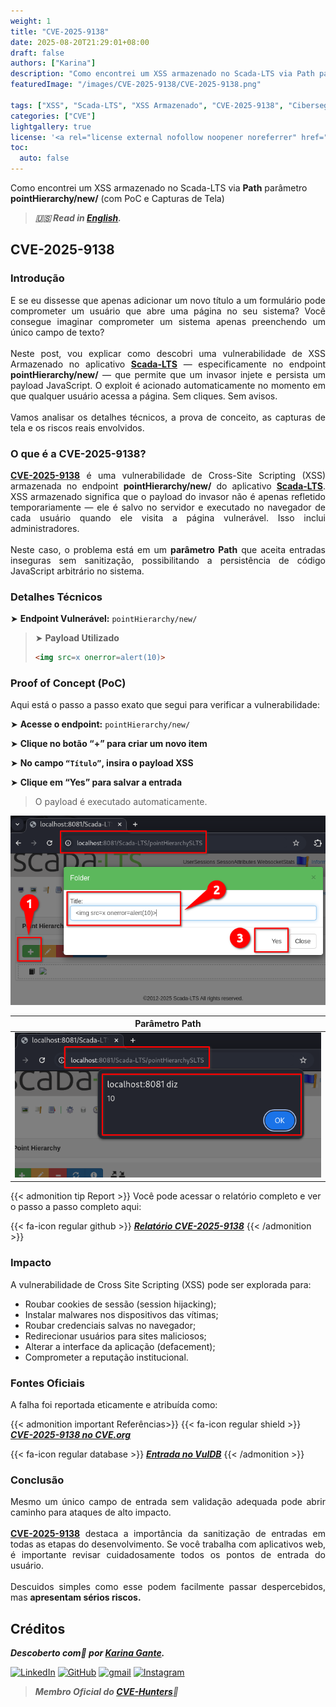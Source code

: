 ```yaml
---
weight: 1
title: "CVE-2025-9138"
date: 2025-08-20T21:29:01+08:00
draft: false
authors: ["Karina"]
description: "Como encontrei um XSS armazenado no Scada-LTS via Path parâmetro pointHierarchy/new/ (com PoC e Capturas de Tela)"
featuredImage: "/images/CVE-2025-9138/CVE-2025-9138.png"

tags: ["XSS", "Scada-LTS", "XSS Armazenado", "CVE-2025-9138", "Cibersegurança"]
categories: ["CVE"]
lightgallery: true
license: '<a rel="license external nofollow noopener noreferrer" href="https://creativecommons.org/licenses/by-nc/4.0/" target="_blank">CC BY-NC 4.0</a>'
toc:
  auto: false
---
```


Como encontrei um XSS armazenado no Scada-LTS via **Path** parâmetro **pointHierarchy/new/** (com PoC e Capturas de Tela)

<!--more-->

> ***🇺🇸 Read in [English](http://karinagante.github.io/cve-2025-9138/).***

## CVE-2025-9138

### Introdução

<p align="justify">E se eu dissesse que apenas adicionar um novo título a um formulário pode comprometer um usuário que abre uma página no seu sistema? Você consegue imaginar comprometer um sistema apenas preenchendo um único campo de texto?</br></br>Neste post, vou explicar como descobri uma vulnerabilidade de XSS Armazenado no aplicativo <b><a href="https://github.com/SCADA-LTS/Scada-LTS" target=_blank>Scada-LTS</a></b> — especificamente no endpoint <b>pointHierarchy/new/</b> — que permite que um invasor injete e persista um payload JavaScript. O exploit é acionado automaticamente no momento em que qualquer usuário acessa a página. Sem cliques. Sem avisos.</br></br>Vamos analisar os detalhes técnicos, a prova de conceito, as capturas de tela e os riscos reais envolvidos.</p>

### O que é a CVE-2025-9138?

<p align="justify"><b><a href="https://www.cve.org/CVERecord?id=CVE-2025-9138" target=_blank>CVE-2025-9138</a></b> é uma vulnerabilidade de Cross-Site Scripting (XSS) armazenada no endpoint <b>pointHierarchy/new/</b> do aplicativo <b><a href="https://github.com/SCADA-LTS/Scada-LTS" target=_blank>Scada-LTS</a></b>. XSS armazenado significa que o payload do invasor não é apenas refletido temporariamente — ele é salvo no servidor e executado no navegador de cada usuário quando ele visita a página vulnerável. Isso inclui administradores.</br></br>Neste caso, o problema está em um <b>parâmetro Path</b> que aceita entradas inseguras sem sanitização, possibilitando a persistência de código JavaScript arbitrário no sistema.</p>

### Detalhes Técnicos

➤ **Endpoint Vulnerável:** `pointHierarchy/new/`

> ➤ **Payload Utilizado**
> ```html
><img src=x onerror=alert(10)>
>```

### Proof of Concept (PoC)

Aqui está o passo a passo exato que segui para verificar a vulnerabilidade:

➤ **Acesse o endpoint:** `pointHierarchy/new/`

➤ **Clique no botão “+” para criar um novo item**

➤ **No campo `“Título”`, insira o payload XSS**

➤ **Clique em “Yes” para salvar a entrada**

> <p align="justify">O payload é executado automaticamente.</p>

<p align="center">
<img src="/images/CVE-2025-9138/PoC1.png">
</p>

| Parâmetro Path |
|:------------:|
| ![](/images/CVE-2025-9138/PoC2.png) |

{{< admonition tip Report >}}
Você pode acessar o relatório completo e ver o passo a passo completo aqui:

{{< fa-icon regular github >}}
***[Relatório CVE-2025-9138](https://github.com/KarinaGante/KGSec/blob/main/CVEs/Scada-LTS/CVE-2025-9138.md)***
{{< /admonition >}}

### Impacto

A vulnerabilidade de Cross Site Scripting (XSS) pode ser explorada para:

- Roubar cookies de sessão (session hijacking);
- Instalar malwares nos dispositivos das vítimas;
- Roubar credenciais salvas no navegador;
- Redirecionar usuários para sites maliciosos;
- Alterar a interface da aplicação (defacement);
- Comprometer a reputação institucional.

### Fontes Oficiais

A falha foi reportada eticamente e atribuída como:

{{< admonition important Referências>}} 
{{< fa-icon regular shield >}} 
***[CVE-2025-9138 no CVE.org](https://www.cve.org/CVERecord?id=CVE-2025-9138)***

{{< fa-icon regular database >}} 
***[Entrada no VulDB](https://vuldb.com/?id.320518)***
{{< /admonition >}}

### Conclusão

<p align="justify">Mesmo um único campo de entrada sem validação adequada pode abrir caminho para ataques de alto impacto. </br></br><b><a href="https://www.cve.org/CVERecord?id=CVE-2025-9138" target=_blank>CVE-2025-9138</a></b> destaca a importância da sanitização de entradas em todas as etapas do desenvolvimento. Se você trabalha com aplicativos web, é importante revisar cuidadosamente todos os pontos de entrada do usuário. </br></br> Descuidos simples como esse podem facilmente passar despercebidos, mas <b>apresentam sérios riscos.</b></p>

## Créditos

***Descoberto com💜 por [Karina Gante](https://karinagante.github.io/).*** 

[![LinkedIn](https://skillicons.dev/icons?i=linkedin&theme=dark)](https://www.linkedin.com/in/karina-gante/)
[![GitHub](https://skillicons.dev/icons?i=github&theme=dark)](https://www.github.com/KarinaGante/)
[![gmail](https://skillicons.dev/icons?i=gmail&theme=dark)](mailto:karina.gante1@gmail.com)
[![Instagram](https://skillicons.dev/icons?i=instagram&theme=dark)](https://www.instagram.com/karinovisk02/)

> ***Membro Oficial do [CVE-Hunters](https://www.cvehunters.com/)🏹***